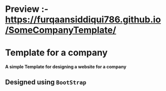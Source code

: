 # Preview :-  https://furqaansiddiqui786.github.io/SomeCompanyTemplate/
# Template for a company
#### A simple Template for designing a website for a company
## Designed using `BootStrap`
